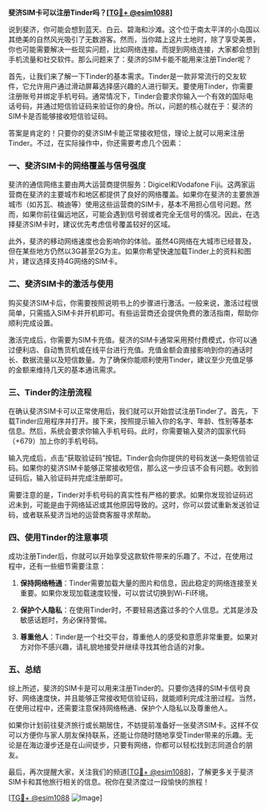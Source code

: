 **斐济SIM卡可以注册Tinder吗？[[TG💪+ @esim1088](https://t.me/s/esim1088)]**

说到斐济，你可能会想到蓝天、白云、碧海和沙滩。这个位于南太平洋的小岛国以其绝美的自然风光吸引了无数游客。然而，当你踏上这片土地时，除了享受美景，你也可能需要解决一些现实问题，比如网络连接。而提到网络连接，大家都会想到手机流量和社交软件。那么问题来了：斐济的SIM卡能不能用来注册Tinder呢？

首先，让我们来了解一下Tinder的基本需求。Tinder是一款非常流行的交友软件，它允许用户通过滑动屏幕选择感兴趣的人进行聊天。要使用Tinder，你需要注册账号并绑定手机号码。通常情况下，Tinder会要求你输入一个有效的国际电话号码，并通过短信验证码来验证你的身份。所以，问题的核心就在于：斐济的SIM卡是否能够接收短信验证码。

答案是肯定的！只要你的斐济SIM卡能正常接收短信，理论上就可以用来注册Tinder。不过，在实际操作中，你还需要考虑几个因素：

### 一、斐济SIM卡的网络覆盖与信号强度

斐济的通信网络主要由两大运营商提供服务：Digicel和Vodafone Fiji。这两家运营商在斐济的主要城市和地区都提供了良好的网络覆盖。如果你在斐济的主要旅游城市（如苏瓦、楠迪等）使用这些运营商的SIM卡，基本不用担心信号问题。然而，如果你前往偏远地区，可能会遇到信号弱或者完全无信号的情况。因此，在选择斐济SIM卡时，建议优先考虑信号覆盖较好的区域。

此外，斐济的移动网络速度也会影响你的体验。虽然4G网络在大城市已经普及，但在某些地方仍然以3G甚至2G为主。如果你希望快速加载Tinder上的资料和图片，建议选择支持4G网络的SIM卡。

### 二、斐济SIM卡的激活与使用

购买斐济SIM卡后，你需要按照说明书上的步骤进行激活。一般来说，激活过程很简单，只需插入SIM卡并开机即可。有些运营商还会提供免费的激活指南，帮助你顺利完成设置。

激活完成后，你需要为SIM卡充值。斐济的SIM卡通常采用预付费模式，你可以通过便利店、自动售货机或在线平台进行充值。充值金额会直接影响到你的通话时长、数据流量以及短信数量。为了确保你能顺利使用Tinder，建议至少充值足够的金额来维持几天的基本通讯需求。

### 三、Tinder的注册流程

在确认斐济SIM卡可以正常使用后，我们就可以开始尝试注册Tinder了。首先，下载Tinder应用程序并打开。接下来，按照提示输入你的名字、年龄、性别等基本信息。然后，系统会要求你输入手机号码。此时，你需要输入斐济的国家代码（+679）加上你的手机号码。

输入完成后，点击“获取验证码”按钮。Tinder会向你提供的号码发送一条短信验证码。如果你的斐济SIM卡能够正常接收短信，那么这一步应该不会有问题。收到验证码后，输入验证码并完成注册即可。

需要注意的是，Tinder对手机号码的真实性有严格的要求。如果你发现验证码迟迟未到，可能是由于网络延迟或其他原因导致的。这时，你可以尝试重新发送验证码，或者联系斐济当地的运营商客服寻求帮助。

### 四、使用Tinder的注意事项

成功注册Tinder后，你就可以开始享受这款软件带来的乐趣了。不过，在使用过程中，还有一些细节需要注意：

1. **保持网络畅通**：Tinder需要加载大量的图片和信息，因此稳定的网络连接至关重要。如果你发现加载速度较慢，可以尝试切换到Wi-Fi环境。
   
2. **保护个人隐私**：在使用Tinder时，不要轻易透露过多的个人信息。尤其是涉及敏感话题时，务必保持警惕。

3. **尊重他人**：Tinder是一个社交平台，尊重他人的感受和意愿非常重要。如果对方对你不感兴趣，请礼貌地接受并继续寻找其他合适的对象。

### 五、总结

综上所述，斐济的SIM卡是可以用来注册Tinder的。只要你选择的SIM卡信号良好、网络速度快，并且能够正常接收短信验证码，就能顺利完成注册过程。当然，在使用过程中，还需要注意保持网络畅通、保护个人隐私以及尊重他人。

如果你计划前往斐济旅行或长期居住，不妨提前准备好一张斐济SIM卡。这样不仅可以方便你与家人朋友保持联系，还能让你随时随地享受Tinder带来的乐趣。无论是在海边漫步还是在山间徒步，只要有网络，你都可以轻松找到志同道合的朋友。

最后，再次提醒大家，关注我们的频道[[TG💪+ @esim1088](https://t.me/s/esim1088)]，了解更多关于斐济SIM卡和其他旅行相关的信息。祝你在斐济度过一段愉快的旅程！

[[TG💪+ @esim1088](https://t.me/s/esim1088) ![Image](https://i.postimg.cc/4NQfJmqS/Snipaste-2025-05-13-00-14-12.png)]